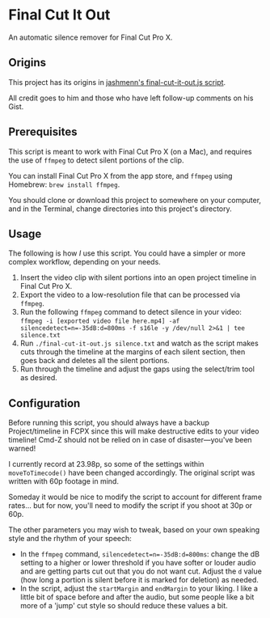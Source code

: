 # Final Cut It Out

An automatic silence remover for Final Cut Pro X.

## Origins

This project has its origins in [jashmenn's final-cut-it-out.js script](https://gist.github.com/jashmenn/66f2806ae6da643a0bb16452629deee8).

All credit goes to him and those who have left follow-up comments on his Gist.

## Prerequisites

This script is meant to work with Final Cut Pro X (on a Mac), and requires the use of `ffmpeg` to detect silent portions of the clip.

You can install Final Cut Pro X from the app store, and `ffmpeg` using Homebrew: `brew install ffmpeg`.

You should clone or download this project to somewhere on your computer, and in the Terminal, change directories into this project's directory.

## Usage

The following is how _I_ use this script. You could have a simpler or more complex workflow, depending on your needs.

  1. Insert the video clip with silent portions into an open project timeline in Final Cut Pro X.
  1. Export the video to a low-resolution file that can be processed via `ffmpeg`.
  1. Run the following `ffmpeg` command to detect silence in your video: `ffmpeg -i [exported video file here.mp4] -af silencedetect=n=-35dB:d=800ms -f s16le -y /dev/null 2>&1 | tee silence.txt`
  1. Run `./final-cut-it-out.js silence.txt` and watch as the script makes cuts through the timeline at the margins of each silent section, then goes back and deletes all the silent portions.
  1. Run through the timeline and adjust the gaps using the select/trim tool as desired.

## Configuration

Before running this script, you should always have a backup Project/timeline in FCPX since this will make destructive edits to your video timeline! Cmd-Z should not be relied on in case of disaster—you've been warned!

I currently record at 23.98p, so some of the settings within `moveToTimecode()` have been changed accordingly. The original script was written with 60p footage in mind.

Someday it would be nice to modify the script to account for different frame rates... but for now, you'll need to modify the script if you shoot at 30p or 60p.

The other parameters you may wish to tweak, based on your own speaking style and the rhythm of your speech:

  - In the `ffmpeg` command, `silencedetect=n=-35dB:d=800ms`: change the dB setting to a higher or lower threshold if you have softer or louder audio and are getting parts cut out that you do not want cut. Adjust the `d` value (how long a portion is silent before it is marked for deletion) as needed.
  - In the script, adjust the `startMargin` and `endMargin` to your liking. I like a little bit of space before and after the audio, but some people like a bit more of a 'jump' cut style so should reduce these values a bit.
